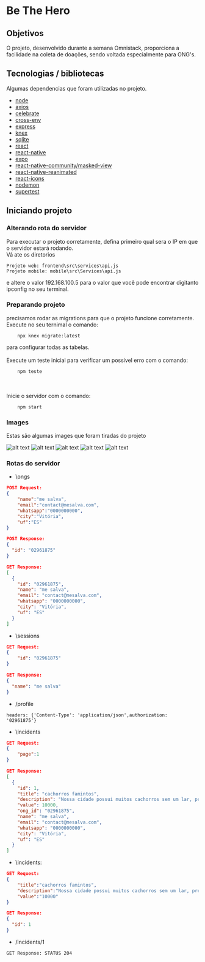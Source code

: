# Be The Hero

## Objetivos

O projeto, desenvolvido durante a semana Omnistack, proporciona a facilidade na coleta de doações, sendo voltada especialmente para ONG's.

## Tecnologias / bibliotecas

Algumas dependencias que foram utilizadas no projeto.

- [node](https://nodejs.org/en/)
- [axios](https://github.com/axios/axios)
- [celebrate](https://github.com/arb/celebrate)
- [cross-env](https://www.npmjs.com/package/cross-env)
- [express](https://expressjs.com/pt-br/)
- [knex](http://knexjs.org/)
- [sqlite](https://www.npmjs.com/package/sqlite3)
- [react](https://pt-br.reactjs.org/)
- [react-native](https://reactnative.dev/)
- [expo](https://expo.io/)
- [react-native-community/masked-view](https://www.npmjs.com/package/@react-native-community/masked-view)
- [react-native-reanimated](https://docs.swmansion.com/react-native-reanimated/docs/1.x.x/getting_started)
- [react-icons](https://react-icons.github.io/react-icons)
- [nodemon](https://www.npmjs.com/package/nodemon)
- [supertest](https://www.npmjs.com/package/supertest)

## Iniciando projeto

### Alterando rota do servidor

Para executar o projeto corretamente, defina primeiro qual sera o IP em que o servidor estará rodando.
<br>
Vá ate os diretorios

```
Projeto web: frontend\src\services\api.js
Projeto mobile: mobile\src\Services\api.js
```

e altere o valor 192.168.100.5 para o valor que você pode encontrar digitanto ipconfig no seu terminal.

### Preparando projeto

precisamos rodar as migrations para que o projeto funcione corretamente.
<br>
Execute no seu ternimal o comando:

```
    npx knex migrate:latest
```

para configurar todas as tabelas.
<br><br>
Execute um teste inicial para verificar um possivel erro com o comando:

```
    npm teste
```

<br><br>
Inicie o servidor com o comando:

```
    npm start
```

### Images

Estas são algumas images que foram tiradas do projeto

![alt text](images/login-ong.png "Tela de login")
![alt text](images/cadastro-ong.png "Cadastro de ONG's")
![alt text](images/cadastro-caso.png "Cadastro de caso")
![alt text](images/casos-cadastrados.png "Casos cadastrados")
![alt text](images/mobile-be-the-hero.png "Mobile")

### Rotas do servidor

- \ongs

```JSON
POST Request:
{
	"name":"me salva",
	"email":"contact@mesalva.com",
	"whatsapp":"0000000000",
	"city":"Vitória",
	"uf":"ES"
}
```

```JSON
POST Response:
{
  "id": "02961875"
}
```

```JSON
GET Response:
[
  {
    "id": "02961875",
    "name": "me salva",
    "email": "contact@mesalva.com",
    "whatsapp": "0000000000",
    "city": "Vitória",
    "uf": "ES"
  }
]
```

- \sessions

```JSON
GET Request:
{
    "id": "02961875"
}
```

```JSON
GET Response:
{
  "name": "me salva"
}
```

- /profile

```
headers: {'Content-Type': 'application/json',authorization: '02961875'}
```

- \incidents

```JSON
GET Request:
{
	"page":1
}
```

```JSON
GET Response:
[
  {
    "id": 1,
    "title": "cachorros famintos",
    "description": "Nossa cidade possui muitos cachorros sem um lar, precisamos alimentar-los e para isso, pedimos uma quantia justa",
    "value": 10000,
    "ong_id": "02961875",
    "name": "me salva",
    "email": "contact@mesalva.com",
    "whatsapp": "0000000000",
    "city": "Vitória",
    "uf": "ES"
  }
]
```

- \incidents:

```JSON
GET Request:
{
	"title":"cachorros famintos",
	"description":"Nossa cidade possui muitos cachorros sem um lar, precisamos alimentar-los e para isso, pedimos uma quantia justa",
	"value":"10000"
}
```

```JSON
GET Response:
{
  "id": 1
}
```

- /incidents/1

```
GET Response: STATUS 204
```
